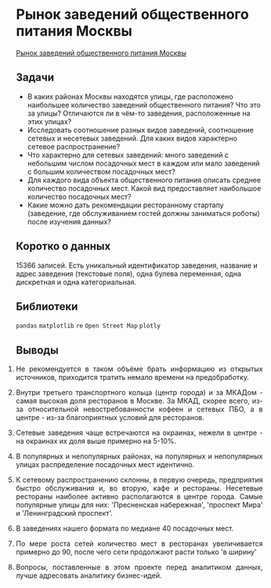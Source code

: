 # Рынок заведений общественного питания Москвы
[Рынок заведений общественного питания Москвы](https://nbviewer.jupyter.org/github/Artemii-Kravtsov/thousands-of-hours/blob/master/8_restaurants_in_moscow.ipynb)
<br>

## Задачи 
- В каких районах Москвы находятся улицы, где расположено наибольшее количество заведений общественного питания? Что это за улицы? Отличаются ли в чём-то заведения, расположенные на этих улицах?
- Исследовать соотношение разных видов заведений, соотношение сетевых и несетевых заведений. Для каких видов характерно сетевое распространение?
- Что характерно для сетевых заведений: много заведений с небольшим числом посадочных мест в каждом или мало заведений с большим количеством посадочных мест?
- Для каждого вида объекта общественного питания описать среднее количество посадочных мест. Какой вид предоставляет наибольшое количество посадочных мест?
- Какие можно дать рекомендации ресторанному стартапу (заведение, где обслуживанием гостей должны заниматься роботы) после изучения данных?


## Коротко о данных 
15366 записей. Есть уникальный идентификатор заведения, название и адрес заведения (текстовые поля), одна булева переменная, одна дискретная и одна категориальная.


## Библиотеки 
`pandas` `matplotlib` `re` `Open Street Map` `plotly`


## Выводы 
<ol style="padding-left: 0px;"><li><p align="justify">Не рекомендуется в таком объёме брать информацию из открытых источников, приходится тратить немало времени на предобработку.</p></li><li><p align="justify">Внутри третьего транспортного кольца (центр города) и за МКАДом - самая высокая доля ресторанов в Москве. За МКАД, скорее всего, из-за относительной невостребованности кофеен и сетевых ПБО, а в центре - из-за благоприятных условий для ресторанов.</p></li><li><p align="justify">Сетевые заведения чаще встречаются на окраинах, нежели в центре - на окраинах их доля выше примерно на 5-10%.</p></li><li><p align="justify">В популярных и непопулярных районах, на популярных и непопулярных улицах распределение посадочных мест идентично.</p></li><li><p align="justify">К сетевому распространению склонны, в первую очередь, предприятия быстро обслуживания и, во вторую, кафе и рестораны. Несетевые рестораны наиболее активно располагаются в центре города. Самые популярные улицы для них: 'Пресненская набережная', 'проспект Мира' и 'Ленинградский проспект'.</p></li><li><p align="justify">В заведениях нашего формата по медиане 40 посадочных мест.</p></li><li><p align="justify">По мере роста сетей количество мест в ресторанах увеличивается примерно до 90, после чего сети продолжают расти только 'в ширину'</p></li><li><p align="justify">Вопросы, поставленные в этом проекте перед аналитиком данных, лучше адресовать аналитику бизнес-идей.</p></li></ol>
